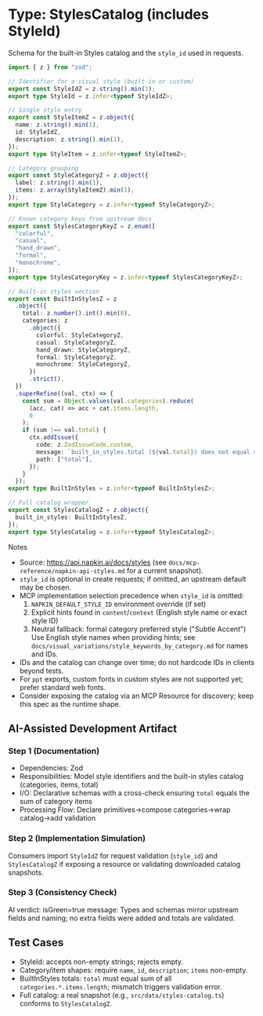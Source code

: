 # Type: StylesCatalog (includes StyleId)

Schema for the built-in Styles catalog and the `style_id` used in requests.

```ts
import { z } from "zod";

// Identifier for a visual style (built-in or custom)
export const StyleIdZ = z.string().min(1);
export type StyleId = z.infer<typeof StyleIdZ>;

// Single style entry
export const StyleItemZ = z.object({
  name: z.string().min(1),
  id: StyleIdZ,
  description: z.string().min(1),
});
export type StyleItem = z.infer<typeof StyleItemZ>;

// Category grouping
export const StyleCategoryZ = z.object({
  label: z.string().min(1),
  items: z.array(StyleItemZ).min(1),
});
export type StyleCategory = z.infer<typeof StyleCategoryZ>;

// Known category keys from upstream docs
export const StylesCategoryKeyZ = z.enum([
  "colorful",
  "casual",
  "hand_drawn",
  "formal",
  "monochrome",
]);
export type StylesCategoryKey = z.infer<typeof StylesCategoryKeyZ>;

// Built-in styles section
export const BuiltInStylesZ = z
  .object({
    total: z.number().int().min(0),
    categories: z
      .object({
        colorful: StyleCategoryZ,
        casual: StyleCategoryZ,
        hand_drawn: StyleCategoryZ,
        formal: StyleCategoryZ,
        monochrome: StyleCategoryZ,
      })
      .strict(),
  })
  .superRefine((val, ctx) => {
    const sum = Object.values(val.categories).reduce(
      (acc, cat) => acc + cat.items.length,
      0
    );
    if (sum !== val.total) {
      ctx.addIssue({
        code: z.ZodIssueCode.custom,
        message: `built_in_styles.total (${val.total}) does not equal sum of items (${sum})`,
        path: ["total"],
      });
    }
  });
export type BuiltInStyles = z.infer<typeof BuiltInStylesZ>;

// Full catalog wrapper
export const StylesCatalogZ = z.object({
  built_in_styles: BuiltInStylesZ,
});
export type StylesCatalog = z.infer<typeof StylesCatalogZ>;
```

Notes
- Source: https://api.napkin.ai/docs/styles (see `docs/mcp-reference/napkin-api-styles.md` for a current snapshot).
- `style_id` is optional in create requests; if omitted, an upstream default may be chosen.
- MCP implementation selection precedence when `style_id` is omitted:
  1) `NAPKIN_DEFAULT_STYLE_ID` environment override (if set)
  2) Explicit hints found in `content`/`context` (English style name or exact style ID)
  3) Neutral fallback: formal category preferred style ("Subtle Accent")
  Use English style names when providing hints; see `docs/visual_variations/style_keywords_by_category.md` for names and IDs.
- IDs and the catalog can change over time; do not hardcode IDs in clients beyond tests.
- For `ppt` exports, custom fonts in custom styles are not supported yet; prefer standard web fonts.
- Consider exposing the catalog via an MCP Resource for discovery; keep this spec as the runtime shape.

## AI-Assisted Development Artifact

### Step 1 (Documentation)
- Dependencies: Zod
- Responsibilities: Model style identifiers and the built-in styles catalog (categories, items, total)
- I/O: Declarative schemas with a cross-check ensuring `total` equals the sum of category items
- Processing Flow: Declare primitives->compose categories->wrap catalog->add validation

### Step 2 (Implementation Simulation)
Consumers import `StyleIdZ` for request validation (`style_id`) and `StylesCatalogZ` if exposing a resource or validating downloaded catalog snapshots.

### Step 3 (Consistency Check)
AI verdict: isGreen=true
message: Types and schemas mirror upstream fields and naming; no extra fields were added and totals are validated.

## Test Cases

- StyleId: accepts non-empty strings; rejects empty.
- Category/item shapes: require `name`, `id`, `description`; `items` non-empty.
- BuiltInStyles totals: `total` must equal sum of all `categories.*.items.length`; mismatch triggers validation error.
- Full catalog: a real snapshot (e.g., `src/data/styles-catalog.ts`) conforms to `StylesCatalogZ`.
